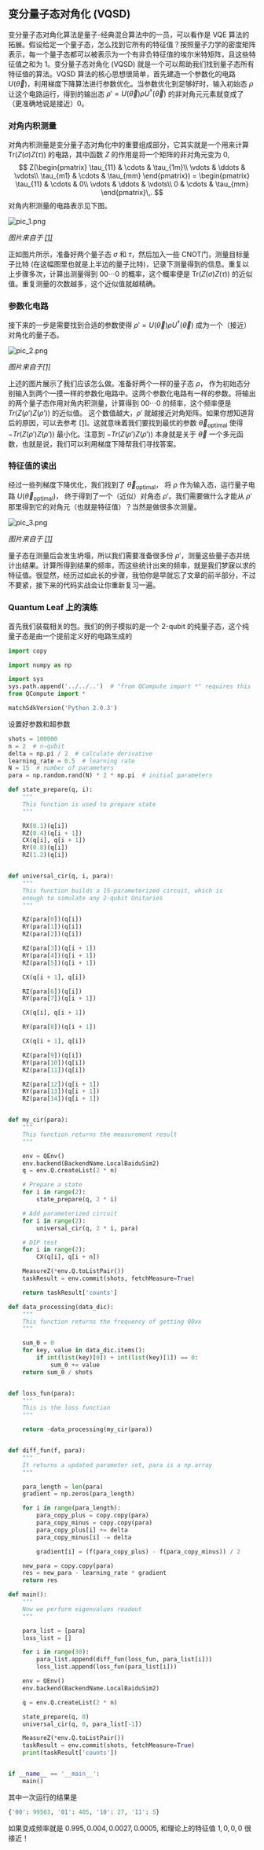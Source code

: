 ## 变分量子态对角化 (VQSD)

变分量子态对角化算法是量子-经典混合算法中的一员，可以看作是 VQE 算法的拓展。假设给定一个量子态，怎么找到它所有的特征值？按照量子力学的密度矩阵表示，每一个量子态都可以被表示为一个有非负特征值的埃尔米特矩阵，且这些特征值之和为 1。变分量子态对角化 (VQSD) 就是一个可以帮助我们找到量子态所有特征值的算法。VQSD 算法的核心思想很简单，首先建造一个参数化的电路 $U(\overrightarrow\theta)$，利用梯度下降算法进行参数优化。当参数优化到足够好时，输入初始态 $\rho$ 让这个电路运行，得到的输出态 $\rho' = U(\overrightarrow\theta)\rho U^\dagger(\overrightarrow\theta)$ 的非对角元元素就变成了（更准确地说是接近）$0$。

### 对角内积测量

对角内积测量是变分量子态对角化中的重要组成部分，它其实就是一个用来计算 $\text{Tr}(Z(\sigma)Z(\tau))$ 的电路，其中函数 $Z$ 的作用是将一个矩阵的非对角元变为 0,
$$
Z(\begin{pmatrix}
\tau_{11} & \cdots & \tau_{1m}\\
\vdots & \ddots & \vdots\\
\tau_{m1} & \cdots & \tau_{mm}
\end{pmatrix}) = \begin{pmatrix}
\tau_{11} & \cdots & 0\\
\vdots & \ddots & \vdots\\
0 & \cdots & \tau_{mm}
\end{pmatrix}\,.
$$
对角内积测量的电路表示见下图。

![pic_1.png ](./PIC/pic_1.png)

*图片来自于 [[1]](https://www.nature.com/articles/s41534-019-0167-6)*

正如图片所示，准备好两个量子态 $\sigma$ 和 $\tau$，然后加入一些 CNOT​ 门，测量目标量子比特 (在这幅图里也就是上半边的量子比特)，记录下测量得到的信息。重复以上步骤多次，计算出测量得到 $00\cdots0$ 的概率，这个概率便是 $\text{Tr}(Z(\sigma)Z(\tau))$ 的近似值。重复测量的次数越多，这个近似值就越精确。

### 参数化电路

接下来的一步是需要找到合适的参数使得 $\rho' = U(\overrightarrow\theta)\rho U^\dagger(\overrightarrow\theta)$ 成为一个（接近）对角化的量子态。

![pic_2.png ](./PIC/pic_2.png)

*图片来自于[[1]](https://www.nature.com/articles/s41534-019-0167-6)*

上述的图片展示了我们应该怎么做。准备好两个一样的量子态 $\rho$， 作为初始态分别输入到两个一摸一样的参数化电路中。这两个参数化电路有一样的参数。将输出的两个量子态作用对角内积测量，计算得到 $00\cdots0$ 的频率，这个频率便是 $Tr(Z(\rho')Z(\rho'))$ 的近似值。 这个数值越大，$\rho'$ 就越接近对角矩阵。如果你想知道背后的原因，可以去参考 [[1]](https://www.nature.com/articles/s41534-019-0167-6)。这就意味着我们要找到最优的参数 $\overrightarrow\theta_\text{optimal}$ 使得 $-Tr(Z(\rho')Z(\rho'))$ 最小化。注意到 $-Tr(Z(\rho')Z(\rho'))$ 本身就是关于 $\overrightarrow\theta$ 一个多元函数，也就是说，我们可以利用梯度下降帮我们寻找答案。

### 特征值的读出
经过一些列梯度下降优化，我们找到了 $\overrightarrow\theta_\text{optimal}$， 将 $\rho$ 作为输入态，运行量子电路 $U(\overrightarrow\theta_\text{optimal})$， 终于得到了一个（近似）对角态 $\rho'$。我们需要做什么才能从 $\rho'$ 那里得到它的对角元（也就是特征值）？当然是做很多次测量。

![pic_3.png ](./PIC/pic_3.png)

*图片来自于 [[1]](https://www.nature.com/articles/s41534-019-0167-6)*

量子态在测量后会发生坍塌，所以我们需要准备很多份 $\rho'$，测量这些量子态并统计出结果。计算所得到结果的频率，而这些统计出来的频率，就是我们梦寐以求的特征值。很显然，经历过如此长的步骤，我怕你是早就忘了文章的前半部分，不过不要紧，接下来的代码实战会让你重新复习一遍。

### Quantum Leaf 上的演练

首先我们装载相关的包。我们的例子模拟的是一个 2-qubit 的纯量子态，这个纯量子态是由一个提前定义好的电路生成的

```python
import copy

import numpy as np

import sys
sys.path.append('../../..')  # "from QCompute import *" requires this
from QCompute import *

matchSdkVersion('Python 2.0.3')
```
设置好参数和超参数
```python
shots = 100000
n = 2  # n-qubit
delta = np.pi / 2  # calculate derivative
learning_rate = 0.5  # learning rate
N = 15  # number of parameters
para = np.random.rand(N) * 2 * np.pi  # initial parameters
```


```python
def state_prepare(q, i):
    """
    This function is used to prepare state
    """

    RX(0.1)(q[i])
    RZ(0.4)(q[i + 1])
    CX(q[i], q[i + 1])
    RY(0.8)(q[i])
    RZ(1.2)(q[i])


def universal_cir(q, i, para):
    """
    This function builds a 15-parameterized circuit, which is
    enough to simulate any 2-qubit Unitaries
    """

    RZ(para[0])(q[i])
    RY(para[1])(q[i])
    RZ(para[2])(q[i])

    RZ(para[3])(q[i + 1])
    RY(para[4])(q[i + 1])
    RZ(para[5])(q[i + 1])

    CX(q[i + 1], q[i])

    RZ(para[6])(q[i])
    RY(para[7])(q[i + 1])

    CX(q[i], q[i + 1])

    RY(para[8])(q[i + 1])

    CX(q[i + 1], q[i])

    RZ(para[9])(q[i])
    RY(para[10])(q[i])
    RZ(para[11])(q[i])

    RZ(para[12])(q[i + 1])
    RY(para[13])(q[i + 1])
    RZ(para[14])(q[i + 1])


def my_cir(para):
    """
    This function returns the measurement result
    """

    env = QEnv()
    env.backend(BackendName.LocalBaiduSim2)
    q = env.Q.createList(2 * n)

    # Prepare a state
    for i in range(2):
        state_prepare(q, 2 * i)

    # Add parameterized circuit
    for i in range(2):
        universal_cir(q, 2 * i, para)

    # DIP test
    for i in range(2):
        CX(q[i], q[i + n])

    MeasureZ(*env.Q.toListPair())
    taskResult = env.commit(shots, fetchMeasure=True)

    return taskResult['counts']
```

```python
def data_processing(data_dic):
    """
    This function returns the frequency of getting 00xx
    """

    sum_0 = 0
    for key, value in data_dic.items():
        if int(list(key)[0]) + int(list(key)[1]) == 0:
            sum_0 += value
    return sum_0 / shots


def loss_fun(para):
    """
    This is the loss function
    """

    return -data_processing(my_cir(para))


def diff_fun(f, para):
    """
    It returns a updated parameter set, para is a np.array
    """

    para_length = len(para)
    gradient = np.zeros(para_length)

    for i in range(para_length):
        para_copy_plus = copy.copy(para)
        para_copy_minus = copy.copy(para)
        para_copy_plus[i] += delta
        para_copy_minus[i] -= delta

        gradient[i] = (f(para_copy_plus) - f(para_copy_minus)) / 2

    new_para = copy.copy(para)
    res = new_para - learning_rate * gradient
    return res
```
```python
def main():
    """
    Now we perform eigenvalues readout
    """

    para_list = [para]
    loss_list = []

    for i in range(30):
        para_list.append(diff_fun(loss_fun, para_list[i]))
        loss_list.append(loss_fun(para_list[i]))

    env = QEnv()
    env.backend(BackendName.LocalBaiduSim2)

    q = env.Q.createList(2 * n)

    state_prepare(q, 0)
    universal_cir(q, 0, para_list[-1])

    MeasureZ(*env.Q.toListPair())
    taskResult = env.commit(shots, fetchMeasure=True)
    print(taskResult['counts'])


if __name__ == '__main__':
    main()
```

其中一次运行的结果是

```python
{'00': 99563, '01': 405, '10': 27, '11': 5}
```

如果变成频率就是 $0.995, 0.004, 0.0027, 0.0005$, 和理论上的特征值 $1,0,0,0$ 很接近！
